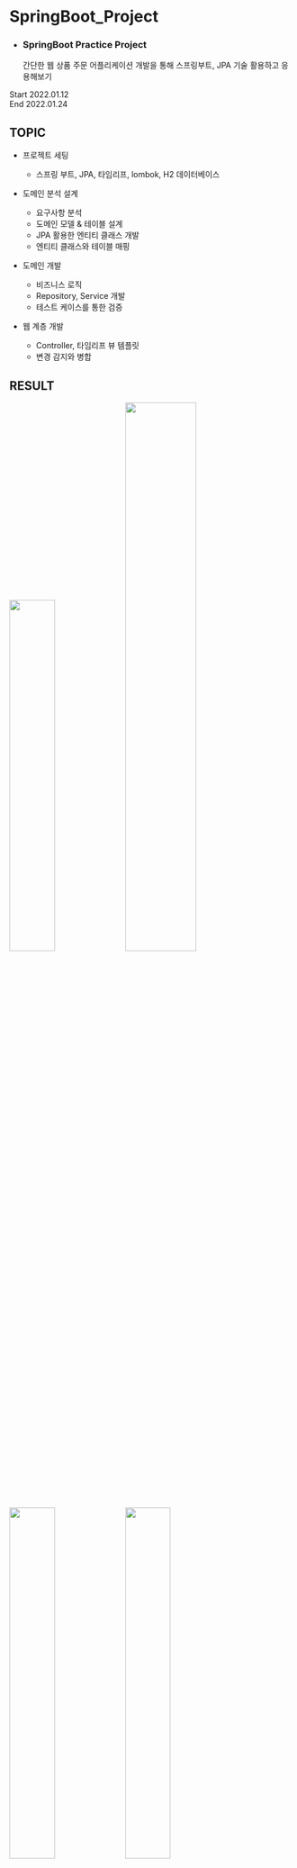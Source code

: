 # SpringBoot_Project
- ### SpringBoot Practice Project  
  간단한 웹 상품 주문 어플리케이션 개발을 통해 스프링부트, JPA 기술 활용하고 응용해보기

Start 2022.01.12  
End 2022.01.24

## TOPIC
- 프로젝트 세팅
  - 스프링 부트, JPA, 타임리프, lombok, H2 데이터베이스
  
- 도메인 분석 설계  
  - 요구사항 분석
  - 도메인 모델 & 테이블 설계
  - JPA 활용한 엔티티 클래스 개발
  - 엔티티 클래스와 테이블 매핑

- 도메인 개발  
  - 비즈니스 로직
  - Repository, Service 개발
  - 테스트 케이스를 통한 검증

- 웹 계층 개발
  - Controller, 타임리프 뷰 템플릿
  - 변경 감지와 병합
 
## RESULT
<p>
  <img width=40% height=40% src="https://user-images.githubusercontent.com/33740149/151366536-cef20016-0abc-46a9-b453-6ca4a9fa89ec.png"/>
  <img width=50% height=50% src="https://user-images.githubusercontent.com/33740149/151366942-114ae3ab-576d-498c-bc48-682a776bb351.png"/>
</p>
<p>
  <img width=40% height=40% src="https://user-images.githubusercontent.com/33740149/151367602-e446598e-6a21-4f1c-8250-1788adb1829f.png"/>
  <img width=40% height=40% src="https://user-images.githubusercontent.com/33740149/151368114-198aac38-b333-4560-ad9a-c659fbc1544f.png"/>
</p>
<img width=75% height=75% src="https://user-images.githubusercontent.com/33740149/151367764-9a3fe93e-fd2e-4027-9e3c-de21b3e6e22b.png"/>
